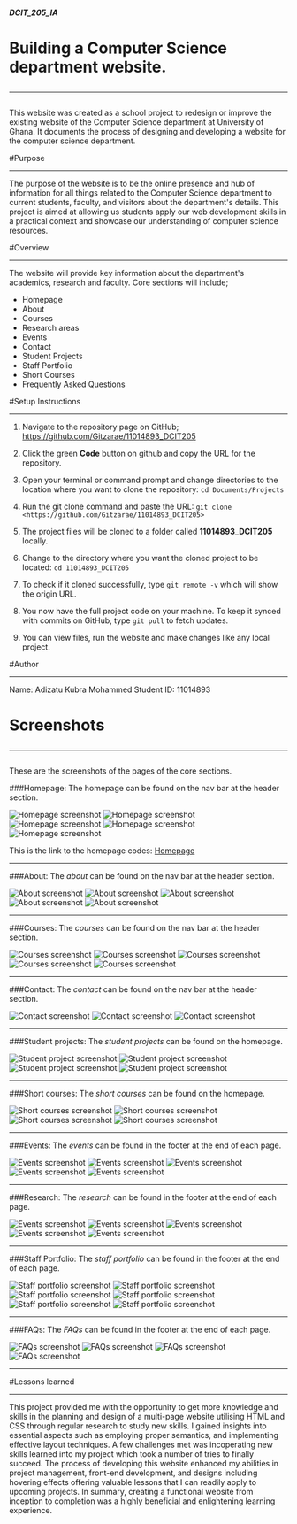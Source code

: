 ##### DCIT_205_IA
# Building a Computer Science department website.<hr>  

This website was created as a school project to redesign or improve the existing website of the Computer Science department at University of Ghana. It documents  the process of designing and developing a website for the computer science department. 

#Purpose<hr>

The purpose of the website is to be the online presence and hub of information for all things related to the Computer Science department to current students, faculty, and visitors about the department's details. This project is aimed at allowing us students apply our web development skills in a practical context and showcase our understanding of computer science resources.

#Overview<hr>
The website will provide key information about the department's academics, research and faculty. Core sections will include;
- Homepage
- About
- Courses
- Research areas
- Events
- Contact
- Student Projects
- Staff Portfolio
- Short Courses
- Frequently Asked Questions

#Setup Instructions<hr>

1.  Navigate to the repository page on GitHub;
      <https://github.com/Gitzarae/11014893_DCIT205>

2. Click the green **Code** button on github and copy the URL for the repository.

3. Open your terminal or command prompt and change directories to the location where you want to clone the repository: 
           `cd Documents/Projects`

4. Run the git clone command and paste the URL:
 `git clone <https://github.com/Gitzarae/11014893_DCIT205>`

5. The project files will be cloned to a folder called **11014893_DCIT205** locally.

6.  Change to the directory where you want the cloned project to be located: 
`cd 11014893_DCIT205`

7. To check if it cloned successfully, type `git remote -v` which will show the origin URL.

8. You now have the full project code on your machine. To keep it synced with commits on GitHub, type `git pull` to fetch updates.

9. You can view files, run the website and make changes like any local project.

#Author<hr>
Name: Adizatu Kubra Mohammed
Student ID: 11014893

# Screenshots<hr>
These are the screenshots of the pages of the core sections.

###Homepage: 
The homepage can be found on the nav bar at the header section.

![Homepage screenshot](IAimages/IAScreenshots/Homepage1.png) 
![Homepage screenshot](IAimages/IAScreenshots/Hompage2.png)
![Homepage screenshot](IAimages/IAScreenshots/Homepage3.png)
![Homepage screenshot](IAimages/IAScreenshots/Homepage4.png)
![Homepage screenshot](IAimages/IAScreenshots/Homepage5.png)

This is the link to the homepage codes: [Homepage](index.html)<hr>

###About: 
The *about* can be found on the nav bar at the header section.

![About screenshot](IAimages/IAScreenshots/Screenshot%20(16).png)
![About screenshot](IAimages/IAScreenshots/Screenshot%20(19).png)
![About screenshot](IAimages/IAScreenshots/Screenshot%20(20).png)
![About screenshot](IAimages/IAScreenshots/Screenshot%20(21).png)
![About screenshot](IAimages/IAScreenshots/Screenshot%20(22).png)<hr>

###Courses: 
The *courses* can be found on the nav bar at the header section.

![Courses screenshot](IAimages/IAScreenshots/Screenshot%20(23).png)
![Courses screenshot](IAimages/IAScreenshots/Screenshot%20(24).png)
![Courses screenshot](IAimages/IAScreenshots/Screenshot%20(25).png)
![Courses screenshot](IAimages/IAScreenshots/Screenshot%20(26).png)
![Courses screenshot](IAimages/IAScreenshots/Screenshot%20(27).png)<hr>

###Contact: 
The *contact* can be found on the nav bar at the header section.

![Contact screenshot](IAimages/IAScreenshots/Screenshot%20(28).png)
![Contact screenshot](IAimages/IAScreenshots/Screenshot%20(29).png)
![Contact screenshot](IAimages/IAScreenshots/Screenshot%20(30).png)<hr>

###Student projects: 
The *student projects* can be found on the homepage.

![Student project screenshot](IAimages/IAScreenshots/Screenshot%20(31).png)
![Student project screenshot](IAimages/IAScreenshots/Screenshot%20(32).png)
![Student project screenshot](IAimages/IAScreenshots/Screenshot%20(33).png)
![Student project screenshot](IAimages/IAScreenshots/Screenshot%20(34).png)<hr>

###Short courses: 
The *short courses* can be found on the homepage.

![Short courses screenshot](IAimages/IAScreenshots/Screenshot%20(35).png)
![Short courses screenshot](IAimages/IAScreenshots/Screenshot%20(36).png)
![Short courses screenshot](IAimages/IAScreenshots/Screenshot%20(37).png)
![Short courses screenshot](IAimages/IAScreenshots/Screenshot%20(38).png)<hr>

###Events: 
The *events* can be found in the footer at the end of each page.

![Events screenshot](IAimages/IAScreenshots/Screenshot%20(39).png)
![Events screenshot](IAimages/IAScreenshots/Screenshot%20(40).png)
![Events screenshot](IAimages/IAScreenshots/Screenshot%20(41).png)
![Events screenshot](IAimages/IAScreenshots/Screenshot%20(42).png)
![Events screenshot](IAimages/IAScreenshots/Screenshot%20(43).png)<hr>

###Research: 
The *research* can be found in the footer at the end of each page.

![Events screenshot](IAimages/IAScreenshots/Screenshot%20(44).png)
![Events screenshot](IAimages/IAScreenshots/Screenshot%20(45).png)
![Events screenshot](IAimages/IAScreenshots/Screenshot%20(46).png)
![Events screenshot](IAimages/IAScreenshots/Screenshot%20(47).png)
![Events screenshot](IAimages/IAScreenshots/Screenshot%20(48).png)<hr>

###Staff Portfolio: 
The *staff portfolio* can be found in the footer at the end of each page.

![Staff portfolio screenshot](IAimages/IAScreenshots/Screenshot%20(49).png)
![Staff portfolio screenshot](IAimages/IAScreenshots/Screenshot%20(50).png)
![Staff portfolio screenshot](IAimages/IAScreenshots/Screenshot%20(51).png)
![Staff portfolio screenshot](IAimages/IAScreenshots/Screenshot%20(52).png)
![Staff portfolio screenshot](IAimages/IAScreenshots/Screenshot%20(53).png)
![Staff portfolio screenshot](IAimages/IAScreenshots/Screenshot%20(54).png)<hr>

###FAQs: 
The *FAQs* can be found in the footer at the end of each page.

![FAQs screenshot](IAimages/IAScreenshots/Screenshot%20(55).png)
![FAQs screenshot](IAimages/IAScreenshots/Screenshot%20(56).png)
![FAQs screenshot](IAimages/IAScreenshots/Screenshot%20(57).png)
![FAQs screenshot](IAimages/IAScreenshots/Screenshot%20(58).png)<hr>

#Lessons learned<hr>
This project provided me with the opportunity to get more knowledge and skills in the planning and design of a multi-page website utilising HTML and CSS through regular research to study new skills. I gained insights into essential aspects such as employing proper semantics, and implementing effective layout techniques. A few challenges met was incoperating new skills learned into my project which took a number of tries to finally succeed. The process of developing this website enhanced my abilities in project management, front-end development, and designs including hovering effects offering valuable lessons that I can readily apply to upcoming projects. In summary, creating a functional website from inception to completion was a highly beneficial and enlightening learning experience.








